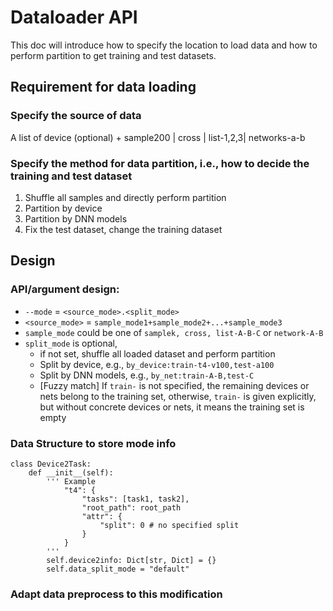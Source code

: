 # Dataloader API

This doc will introduce how to specify the location to load data and how to perform partition to get training and test datasets.

## Requirement for data loading

### Specify the source of data
A list of device (optional) + sample200 | cross | list-1,2,3| networks-a-b

### Specify the method for data partition, i.e., how to decide the training and test dataset
1. Shuffle all samples and directly perform partition
2. Partition by device
3. Partition by DNN models
4. Fix the test dataset, change the training dataset


## Design

### API/argument design:
- `--mode` = `<source_mode>.<split_mode>`
- `<source_mode>` = `sample_mode1+sample_mode2+...+sample_mode3`
- `sample_mode` could be one of `samplek, cross, list-A-B-C` or `network-A-B`
- `split_mode` is optional, 
    - if not set, shuffle all loaded dataset and perform partition
    - Split by device, e.g., `by_device:train-t4-v100,test-a100`
    - Split by DNN models, e.g., `by_net:train-A-B,test-C`
    - [Fuzzy match] If `train-` is not specified, the remaining devices or nets belong to the training set, otherwise, `train-` is given explicitly, but without concrete devices or nets, it means the training set is empty

### Data Structure to store mode info

```
class Device2Task:
    def __init__(self):
        ''' Example
            "t4": {
                "tasks": [task1, task2],
                "root_path": root_path
                "attr": { 
                    "split": 0 # no specified split
                }
            }
        '''
        self.device2info: Dict[str, Dict] = {}
        self.data_split_mode = "default"
```

### Adapt data preprocess to this modification